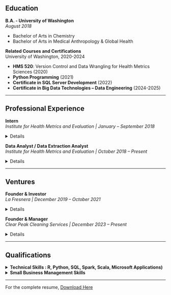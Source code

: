 ## Education

**B.A. - University of Washington**  
_August 2018_  
- Bachelor of Arts in Chemistry  
- Bachelor of Arts in Medical Anthropology & Global Health  

**Related Courses and Certifications**  
University of Washington, 2020-2024  
- **HMS 520**: Version Control and Data Wrangling for Health Metrics Sciences (2020)
- **Python Programming** (2021)
- **Certificate in SQL Server Development** (2022)
- **Certificate in Big Data Technologies – Data Engineering** (2024-2025)

---

## Professional Experience

**Intern**  
_Institute for Health Metrics and Evaluation | January – September 2018_

<details>
  <summary>Details</summary>

• Performed Upper Respiratory Infections & Hearing Loss scientific literature screenings and extractions.

</details>

**Data Analyst / Data Extraction Analyst**  
_Institute for Health Metrics and Evaluation | October 2018 – Present_

<details>
  <summary>Details</summary>
  
  • Conducted ad-hoc analytical work, including vetting data pipelines, creating visualizations, updating legacy code, and developing code for data verification and quality management.<br>
  • Managed and maintained the integrity of large data bins focused on maternal causes (both nonfatal and fatal) and infertility, ensuring data consistency across multiple datasets.<br>
  • Led data landscaping initiatives, identifying gaps, inconsistencies, and opportunities for enhanced data reliability in maternal health research.<br>
  • Ran, transformed, and developed new procedures for maternal, STI, and infertility data/code pipelines.<br>
  • Utilized HPC clusters and IDEs for version control and running R, STATA, and Python code.<br>

</details>

---

## Ventures

**Founder & Investor**  
_La Fresnera | December 2019 – October 2021_

<details>
  <summary>Details</summary>
  
  • Mission-driven startup for the growth of Organic Cacao Farming & Regenerative Agriculture.

</details>

**Founder & Manager**  
_Clear Peak Cleaning Services | December 2023 – Present_

<details>
  <summary>Details</summary>
  
  - Recruited, trained, and supervised a team of cleaning staff, ensuring high standards of service and customer satisfaction.
  - Conducted market analysis to identify growth opportunities and expand the customer base.
  - Managed budgeting, financial planning, and expense management to ensure profitability, while outsourcing administrative duties such as payroll management.
  - Designed and created marketing content for the company website and other platforms.  
  - [Visit Clear Peak Cleaning Services](https://clearpeakcleaning.com)

</details>

---

## Qualifications

<details>
  <summary><strong>Technical Skills : R, Python, SQL, Spark, Scala, Microsoft Applications)</strong></summary>
  <br>

- **Version Control:** Git, Powershell  
- **Programming Libraries & Tools:**  
  - **R**: dplyr, tidyverse, plyr, devtools, ggplot2, data.table, DT
  - **Python**: NumPy, SciPy, Pandas  
  - Tools: Jupyter Lab, R Studio, Anaconda, SSMS, Visual Studio/Code  
  - Platforms: GHDx, PubMed, Canva, Squarespace UX, Gusto, BookingKoala, Mailchimp, Adobe graphic design apps  

</details>

<details>
  <summary><strong>Small Business Management Skills</strong></summary>
  <br>

- Experience in entrepreneurship, operations, and employee & client relations.

</details>

---

For the complete resume, [Download Here](link-to-your-resume.pdf)
